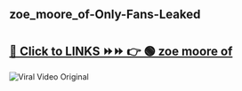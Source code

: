 
 ## zoe_moore_of-Only-Fans-Leaked

# <h2><a href="https://clipsfans.com/zoe_moore_of&ref=git">🔗 Click to LINKS ⏩⏩ 👉 🟢 zoe moore of </a></h2>

<a href="https://clipsfans.com/zoe_moore_of&ref=git" rel="nofollow" data-target="animated-image.originalLink"><img src="https://i.ibb.co.com/xMMVF88/686577567.gif" alt="Viral Video Original" style="max-width: 100%; display: inline-block;" data-target="animated-image.originalImage"></a>
